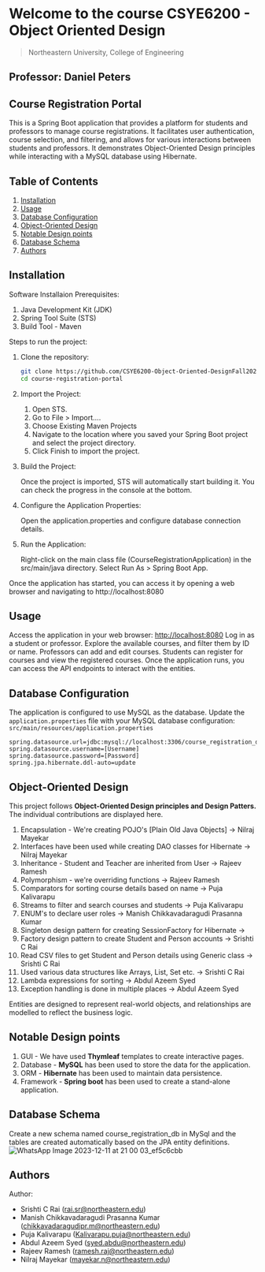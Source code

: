 # Welcome to the course CSYE6200 - Object Oriented Design
> Northeastern University, College of Engineering

## Professor: Daniel Peters

## Course Registration Portal
This is a Spring Boot application that provides a platform for students and professors to manage course registrations. It facilitates user authentication, course selection, and filtering, and allows for various interactions between students and professors. It demonstrates Object-Oriented Design principles while interacting with a MySQL database using Hibernate.

## Table of Contents

1. [Installation](#installation)
2. [Usage](#usage)
3. [Database Configuration](#database-configuration)
4. [Object-Oriented Design](#object-oriented-design)
5. [Notable Design points](#notable-design-points)
6. [Database Schema](#database-schema)
7. [Authors](#authors)

## Installation

Software Installaion Prerequisites:

1. Java Development Kit (JDK)
2. Spring Tool Suite (STS)
3. Build Tool - Maven

Steps to run the project:

1. Clone the repository:

	```bash
	git clone https://github.com/CSYE6200-Object-Oriented-DesignFall2023/final-project-final-group-10.git
	cd course-registration-portal
	 ```
2. Import the Project:

	1. Open STS.
	2. Go to File > Import....
	3. Choose Existing Maven Projects
	4. Navigate to the location where you saved your Spring Boot project and select the project directory.
	5. Click Finish to import the project.

3. Build the Project:

	Once the project is imported, STS will automatically start building it. You can check the progress in the console at the bottom.

4. Configure the Application Properties:

	Open the application.properties and configure database connection details.

5. Run the Application:

	Right-click on the main class file (CourseRegistrationApplication) in the src/main/java directory.
	Select Run As > Spring Boot App.

Once the application has started, you can access it by opening a web browser and navigating to http://localhost:8080

## Usage

Access the application in your web browser: [http://localhost:8080](http://localhost:8080/courseRegistration/)
Log in as a student or professor.
Explore the available courses, and filter them by ID or name.
Professors can add and edit courses.
Students can register for courses and view the registered courses.
Once the application runs, you can access the API endpoints to interact with the entities.

## Database Configuration

The application is configured to use MySQL as the database.
Update the `application.properties` file with your MySQL database configuration:
`src/main/resources/application.properties`
```
spring.datasource.url=jdbc:mysql://localhost:3306/course_registration_db
spring.datasource.username=[Username]
spring.datasource.password=[Password]
spring.jpa.hibernate.ddl-auto=update
```
## Object-Oriented Design

This project follows **Object-Oriented Design principles and Design Patters.**
The individual contributions are displayed here.

1. Encapsulation - We're creating POJO's [Plain Old Java Objects] -> Nilraj Mayekar
2. Interfaces have been used while creating DAO classes for Hibernate -> Nilraj Mayekar
3. Inheritance - Student and Teacher are inherited from User -> Rajeev Ramesh
4. Polymorphism - we're overriding functions -> Rajeev Ramesh
5. Comparators for sorting course details based on name -> Puja Kalivarapu 
6. Streams to filter and search courses and students -> Puja Kalivarapu 
7. ENUM's to declare user roles -> Manish Chikkavadaragudi Prasanna Kumar
8. Singleton design pattern for creating SessionFactory for Hibernate -> 
9. Factory design pattern to create Student and Person accounts -> Srishti C Rai
10. Read CSV files to get Student and Person details using Generic class -> Srishti C Rai
11. Used various data structures like Arrays, List, Set etc. -> Srishti C Rai
12. Lambda expressions for sorting -> Abdul Azeem Syed
13. Exception handling is done in multiple places -> Abdul Azeem Syed
	
 Entities are designed to represent real-world objects, and relationships are modelled to reflect the business logic.
 
 ## Notable Design points
 
1. GUI - We have used **Thymleaf** templates to create interactive pages.
2. Database - **MySQL** has been used to store the data for the application.
3. ORM - **Hibernate** has been used to maintain data persistence.
4. Framework  - **Spring boot** has been used to create a stand-alone application.
 
 ## Database Schema

Create a new schema named course_registration_db in MySql and the tables are created automatically based on the JPA entity definitions.
![WhatsApp Image 2023-12-11 at 21 00 03_ef5c6cbb](https://github.com/CSYE6200-Object-Oriented-DesignFall2023/final-project-final-group-10/assets/144845169/b386665e-e736-491d-8e11-73066018f043)


## Authors 

Author:
- Srishti C Rai (rai.sr@northeastern.edu)
- Manish Chikkavadaragudi Prasanna Kumar (chikkavadaragudipr.m@northeastern.edu)
- Puja Kalivarapu (Kalivarapu.puja@northeastern.edu)
- Abdul Azeem Syed (syed.abdu@northeastern.edu)
- Rajeev Ramesh (ramesh.raj@northeastern.edu)
- Nilraj Mayekar (mayekar.n@northeastern.edu)
